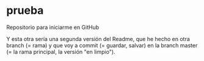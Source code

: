 # prueba
Repositorio para iniciarme en GitHub

Y esta otra sería una segunda versión del Readme, que he hecho en otra branch (= rama) y que voy a commit (= guardar, salvar) en la branch master (= la rama principal, la versión "en limpio").
